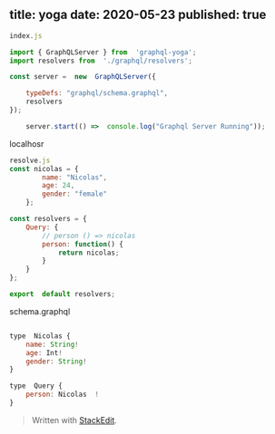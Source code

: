 
title: yoga
date: 2020-05-23
published: true
---
```js
index.js

import { GraphQLServer } from  'graphql-yoga';
import resolvers from  './graphql/resolvers';

const server =  new  GraphQLServer({

	typeDefs: "graphql/schema.graphql",
	resolvers
});

	server.start(() =>  console.log("Graphql Server Running"));
```
localhosr
```js
resolve.js
const nicolas = {
		name: "Nicolas",
		age: 24,
		gender: "female"
	};

const resolvers = {
	Query: {
		// person () => nicolas
		person: function() {
			return nicolas;
		}
	}
};

export  default resolvers;
```
schema.graphql
```js

type  Nicolas {
	name: String!
	age: Int!
	gender: String!
}

type  Query {
	person: Nicolas  !
}
```
> Written with [StackEdit](https://stackedit.io/).
<!--stackedit_data:
eyJoaXN0b3J5IjpbNjIxMDYwMjIwXX0=
-->